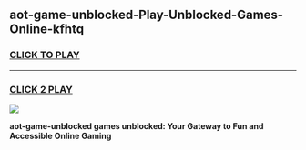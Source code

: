 
## aot-game-unblocked-Play-Unblocked-Games-Online-kfhtq
<h3>
<a href="https://premium76.site?title=aot-game-unblocked&ref=24A">CLICK TO PLAY</a></h3>
<hr>

<h3>
<a href="https://premium76.site?title=aot-game-unblocked&ref=24A">CLICK 2 PLAY</a>
  
</h3>

<a href="https://premium76.site?title=aot-game-unblocked&ref=24A"><img src="https://clearcache.store/games.png"></a>


**aot-game-unblocked games unblocked: Your Gateway to Fun and Accessible Online Gaming**
